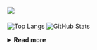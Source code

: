 ![](https://komarev.com/ghpvc/?username=chck&color=blueviolet)

<p align="left"> 
  <img alt="Top Langs" align="center" height="150" src="https://github-readme-stats-nine-umber-51.vercel.app/api/top-langs/?username=chck&layout=compact&count_private=true&show_icons=true&show_icons=true&theme=buefy" />
  <img alt="GitHub Stats" align="center" height="150" src="https://github-readme-stats-nine-umber-51.vercel.app/api?username=chck&count_private=true&show_icons=true&show_icons=true&theme=buefy" />
</p>

<details>
  <summary><b>Read more</b></summary>
  <br>

  <!--START_SECTION:waka-->
**🐱 My GitHub Data** 

> 📦 74.7 kB Used in GitHub's Storage 
 > 
> 🏆 801 Contributions in the Year 2023
 > 
> 💼 Opted to Hire
 > 
> 📜 134 Public Repositories 
 > 
> 🔑 19 Private Repositories 
 > 
**I'm a Night 🦉** 

```text
🌞 Morning                1302 commits        ████░░░░░░░░░░░░░░░░░░░░░   15.91 % 
🌆 Daytime                2103 commits        ██████░░░░░░░░░░░░░░░░░░░   25.69 % 
🌃 Evening                2250 commits        ███████░░░░░░░░░░░░░░░░░░   27.49 % 
🌙 Night                  2531 commits        ████████░░░░░░░░░░░░░░░░░   30.92 % 
```
📅 **I'm Most Productive on Monday** 

```text
Monday                   1805 commits        ██████░░░░░░░░░░░░░░░░░░░   22.05 % 
Tuesday                  1685 commits        █████░░░░░░░░░░░░░░░░░░░░   20.58 % 
Wednesday                1187 commits        ████░░░░░░░░░░░░░░░░░░░░░   14.50 % 
Thursday                 1490 commits        █████░░░░░░░░░░░░░░░░░░░░   18.20 % 
Friday                   821 commits         ███░░░░░░░░░░░░░░░░░░░░░░   10.03 % 
Saturday                 409 commits         █░░░░░░░░░░░░░░░░░░░░░░░░   05.00 % 
Sunday                   789 commits         ██░░░░░░░░░░░░░░░░░░░░░░░   09.64 % 
```


📊 **This Week I Spent My Time On** 

```text
💬 Programming Languages: 
Other                    13 hrs 24 mins      ████████████████████████░   96.42 % 
Markdown                 23 mins             █░░░░░░░░░░░░░░░░░░░░░░░░   02.86 % 
Makefile                 3 mins              ░░░░░░░░░░░░░░░░░░░░░░░░░   00.42 % 
Terraform                1 min               ░░░░░░░░░░░░░░░░░░░░░░░░░   00.23 % 
ActionScript 3           0 secs              ░░░░░░░░░░░░░░░░░░░░░░░░░   00.07 % 

🔥 Editors: 
Chrome                   13 hrs 24 mins      ████████████████████████░   96.40 % 
Obsidian                 23 mins             █░░░░░░░░░░░░░░░░░░░░░░░░   02.87 % 
Neovim                   6 mins              ░░░░░░░░░░░░░░░░░░░░░░░░░   00.72 % 
```

**I Mostly Code in Python** 

```text
Python                   41 repos            ████████░░░░░░░░░░░░░░░░░   32.80 % 
Jupyter Notebook         20 repos            ████░░░░░░░░░░░░░░░░░░░░░   16.00 % 
Rust                     7 repos             █░░░░░░░░░░░░░░░░░░░░░░░░   05.60 % 
Shell                    3 repos             █░░░░░░░░░░░░░░░░░░░░░░░░   02.40 % 
Astro                    1 repo              ░░░░░░░░░░░░░░░░░░░░░░░░░   00.80 % 
```



**Timeline**

![Lines of Code chart](https://raw.githubusercontent.com/chck/chck/main/assets/bar_graph.png)


 Last Updated on 2023-10-16 01:25 UTC
<!--END_SECTION:waka-->
</details>

